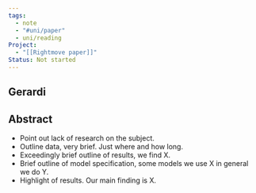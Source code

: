 ```yaml
---
tags:
  - note
  - "#uni/paper"
  - uni/reading
Project:
  - "[[Rightmove paper]]"
Status: Not started
---
```

## Gerardi

## Abstract
- Point out lack of research on the subject.
- Outline data, very brief. Just where and how long. 
- Exceedingly brief outline of results, we find X.
- Brief outline of model specification, some models we use X in general we do Y. 
- Highlight of results. Our main finding is X. 